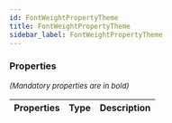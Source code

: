 ```yaml
---
id: FontWeightPropertyTheme
title: FontWeightPropertyTheme
sidebar_label: FontWeightPropertyTheme
---
```




### Properties

<font size="2"><i>(Mandatory properties are in bold)</i></font>

| Properties | Type | Description |
| --------- | ---- | ----------- |
